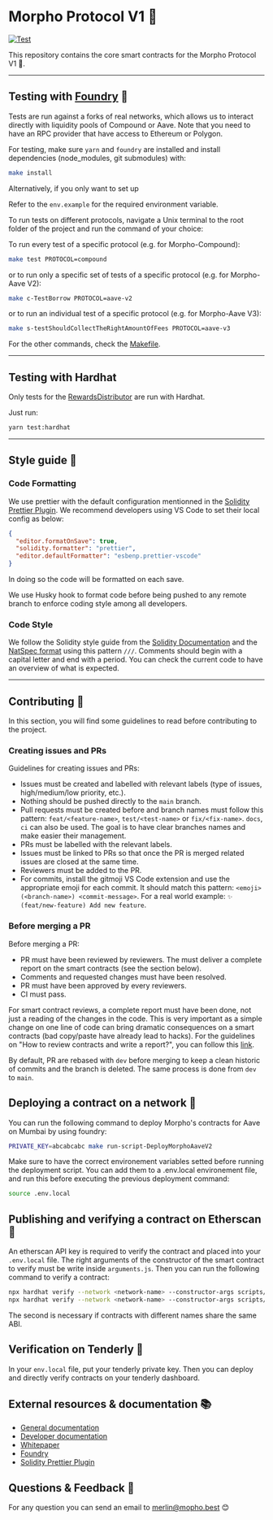 # Morpho Protocol V1 🦋

[![Test](https://github.com/morpho-labs/morpho-contracts/actions/workflows/ci-foundry.yml/badge.svg)](https://github.com/morpho-labs/morpho-contracts/actions/workflows/ci-foundry.yml)

This repository contains the core smart contracts for the Morpho Protocol V1 🦋.

---

## Testing with [Foundry](https://github.com/foundry-rs/foundry) 🔨

Tests are run against a forks of real networks, which allows us to interact directly with liquidity pools of Compound or Aave. Note that you need to have an RPC provider that have access to Ethereum or Polygon.

For testing, make sure `yarn` and `foundry` are installed and install dependencies (node_modules, git submodules) with:

```bash
make install
```

Alternatively, if you only want to set up

Refer to the `env.example` for the required environment variable.

To run tests on different protocols, navigate a Unix terminal to the root folder of the project and run the command of your choice:

To run every test of a specific protocol (e.g. for Morpho-Compound):

```bash
make test PROTOCOL=compound
```

or to run only a specific set of tests of a specific protocol (e.g. for Morpho-Aave V2):

```bash
make c-TestBorrow PROTOCOL=aave-v2
```

or to run an individual test of a specific protocol (e.g. for Morpho-Aave V3):

```bash
make s-testShouldCollectTheRightAmountOfFees PROTOCOL=aave-v3
```

For the other commands, check the [Makefile](./Makefile).

---

## Testing with Hardhat

Only tests for the [RewardsDistributor](./contracts/common/rewards-distribution/RewardsDistributor.sol) are run with Hardhat.

Just run:

```bash
yarn test:hardhat
```

---

## Style guide 💅

### Code Formatting

We use prettier with the default configuration mentionned in the [Solidity Prettier Plugin](https://github.com/prettier-solidity/prettier-plugin-solidity).
We recommend developers using VS Code to set their local config as below:

```json
{
  "editor.formatOnSave": true,
  "solidity.formatter": "prettier",
  "editor.defaultFormatter": "esbenp.prettier-vscode"
}
```

In doing so the code will be formatted on each save.

We use Husky hook to format code before being pushed to any remote branch to enforce coding style among all developers.

### Code Style

We follow the Solidity style guide from the [Solidity Documentation](https://docs.soliditylang.org/en/latest/style-guide.html) and the [NatSpec format](https://docs.soliditylang.org/en/latest/natspec-format.html) using this pattern `///`.
Comments should begin with a capital letter and end with a period. You can check the current code to have an overview of what is expected.

---

## Contributing 💪

In this section, you will find some guidelines to read before contributing to the project.

### Creating issues and PRs

Guidelines for creating issues and PRs:

- Issues must be created and labelled with relevant labels (type of issues, high/medium/low priority, etc.).
- Nothing should be pushed directly to the `main` branch.
- Pull requests must be created before and branch names must follow this pattern: `feat/<feature-name>`, `test/<test-name>` or `fix/<fix-name>`. `docs`, `ci` can also be used. The goal is to have clear branches names and make easier their management.
- PRs must be labelled with the relevant labels.
- Issues must be linked to PRs so that once the PR is merged related issues are closed at the same time.
- Reviewers must be added to the PR.
- For commits, install the gitmoji VS Code extension and use the appropriate emoji for each commit. It should match this pattern: `<emoji> (<branch-name>) <commit-message>`. For a real world example: `✨ (feat/new-feature) Add new feature`.

### Before merging a PR

Before merging a PR:

- PR must have been reviewed by reviewers. The must deliver a complete report on the smart contracts (see the section below).
- Comments and requested changes must have been resolved.
- PR must have been approved by every reviewers.
- CI must pass.

For smart contract reviews, a complete report must have been done, not just a reading of the changes in the code. This is very important as a simple change on one line of code can bring dramatic consequences on a smart contracts (bad copy/paste have already lead to hacks).
For the guidelines on "How to review contracts and write a report?", you can follow this [link](https://morpho-labs.notion.site/How-to-do-a-Smart-Contract-Review-81d1dc692259463993cc7d81544767d1).

By default, PR are rebased with `dev` before merging to keep a clean historic of commits and the branch is deleted. The same process is done from `dev` to `main`.

## Deploying a contract on a network 🚀

You can run the following command to deploy Morpho's contracts for Aave on Mumbai by using foundry:

```bash
PRIVATE_KEY=abcabcabc make run-script-DeployMorphoAaveV2
```

Make sure to have the correct environement variables setted before running the deployment script. You can add them to a .env.local environement file, and run this before executing the previous deployment command:

```bash
source .env.local
```

## Publishing and verifying a contract on Etherscan 📡

An etherscan API key is required to verify the contract and placed into your `.env.local` file.
The right arguments of the constructor of the smart contract to verify must be write inside `arguments.js`. Then you can run the following command to verify a contract:

```bash
npx hardhat verify --network <network-name> --constructor-args scripts/arguments.js <contract-address>
npx hardhat verify --network <network-name> --constructor-args scripts/arguments.js --contract contracts/Example.sol:ExampleContract <contract-address>
```

The second is necessary if contracts with different names share the same ABI.

## Verification on Tenderly 📡

In your `env.local` file, put your tenderly private key. Then you can deploy and directly verify contracts on your tenderly dashboard.

## External resources & documentation 📚

- [General documentation](https://morpho-labs.gitbook.io/morpho-documentation/)
- [Developer documentation](https://morpho-labs.gitbook.io/technical-documentation/)
- [Whitepaper](https://whitepaper.morpho.best)
- [Foundry](https://github.com/gakonst/foundry)
- [Solidity Prettier Plugin](https://github.com/prettier-solidity/prettier-plugin-solidity)

## Questions & Feedback 💬

For any question you can send an email to [merlin@mopho.best](mailto:merlin@morpho.best) 😊
